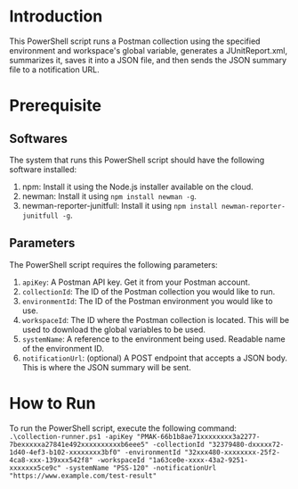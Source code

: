 # Introduction

This PowerShell script runs a Postman collection using the specified environment and workspace's global variable, generates a JUnitReport.xml, summarizes it, saves it into a JSON file, and then sends the JSON summary file to a notification URL.

# Prerequisite

## Softwares

The system that runs this PowerShell script should have the following software installed:
1. npm: Install it using the Node.js installer available on the cloud.
2. newman: Install it using `npm install newman -g`.
3. newman-reporter-junitfull: Install it using `npm install newman-reporter-junitfull -g`.

## Parameters

The PowerShell script requires the following parameters:

1. `apiKey`: A Postman API key. Get it from your Postman account.
2. `collectionId`: The ID of the Postman collection you would like to run.
3. `environmentId`: The ID of the Postman environment you would like to use.
4. `workspaceId`: The ID where the Postman collection is located. This will be used to download the global variables to be used.
5. `systemName`: A reference to the environment being used. Readable name of the environment ID.
6. `notificationUrl`: (optional) A POST endpoint that accepts a JSON body. This is where the JSON summary will be sent.

# How to Run

To run the PowerShell script, execute the following command:
`.\collection-runner.ps1 -apiKey "PMAK-66b1b8ae71xxxxxxxx3a2277-7bexxxxxa27841e492xxxxxxxxxxb6eee5" -collectionId "32379480-dxxxxx72-1d40-4ef3-b102-xxxxxxxx3bf0" -environmentId "32xxx480-xxxxxxxx-25f2-4ca8-xxx-139xxx542f8" -workspaceId "1a63ce0e-xxxx-43a2-9251-xxxxxxx5ce9c" -systemName "PSS-120" -notificationUrl "https://www.example.com/test-result"`